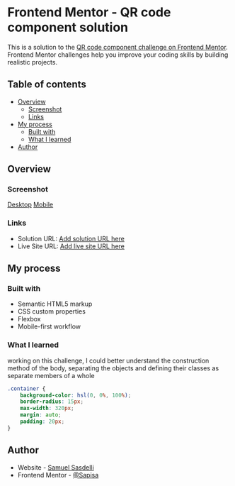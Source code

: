 # Frontend Mentor - QR code component solution

This is a solution to the [QR code component challenge on Frontend Mentor](https://www.frontendmentor.io/challenges/qr-code-component-iux_sIO_H). Frontend Mentor challenges help you improve your coding skills by building realistic projects. 

## Table of contents

- [Overview](#overview)
  - [Screenshot](#screenshot)
  - [Links](#links)
- [My process](#my-process)
  - [Built with](#built-with)
  - [What I learned](#what-i-learned)
- [Author](#author)


## Overview

### Screenshot

[Desktop](https://imageup.me/s56)
[Mobile](https://imageup.me/s58)

### Links

- Solution URL: [Add solution URL here](https://your-solution-url.com)
- Live Site URL: [Add live site URL here](https://your-live-site-url.com)

## My process

### Built with

- Semantic HTML5 markup
- CSS custom properties
- Flexbox
- Mobile-first workflow


### What I learned

working on this challenge, I could better understand the construction method of the body, separating the objects and defining their classes as separate members of a whole


```css
.container {
    background-color: hsl(0, 0%, 100%);
    border-radius: 15px;
    max-width: 320px;
    margin: auto;
    padding: 20px;
}

```

## Author

- Website - [Samuel Sasdelli]()
- Frontend Mentor - [@Sapisa](https://www.frontendmentor.io/profile/Sapisa)



